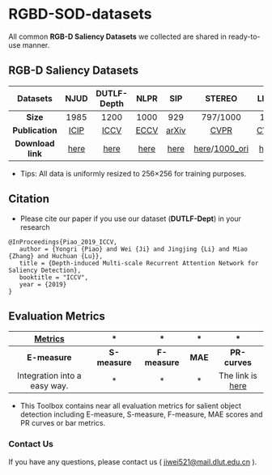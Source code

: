 # RGBD-SOD-datasets
All common **RGB-D Saliency Datasets** we collected are shared in ready-to-use manner.

## RGB-D Saliency Datasets
**Datasets** | NJUD | DUTLF-Depth | NLPR | SIP | STEREO | LFSD | RGBD135 | SSD
:-: | :-: | :-: | :-: | :-: | :-: | :-: | :-: | :-:
**Size** | 1985 | 1200 | 1000 | 929 | 797/1000 | 100 | 135 | 80| 
**Publication** | [ICIP](http://dpfan.net/wp-content/uploads/NJU2K_dataset_ICIP14.pdf) | [ICCV](http://openaccess.thecvf.com/content_ICCV_2019/papers/Piao_Depth-Induced_Multi-Scale_Recurrent_Attention_Network_for_Saliency_Detection_ICCV_2019_paper.pdf) | [ECCV](http://dpfan.net/wp-content/uploads/NLPR_dataset_ECCV14.pdf) | [arXiv](https://arxiv.org/pdf/1907.06781.pdf) | [CVPR](http://dpfan.net/wp-content/uploads/STERE_dataset_CVPR12.pdf) | [CVPR](http://dpfan.net/wp-content/uploads/LFSD_dataset_CVPR14.pdf) | [ICIMCS](http://dpfan.net/wp-content/uploads/DES_dataset_ICIMCS14.pdf) | [ICCVW](http://dpfan.net/wp-content/uploads/SSD_dataset_ICCVW17.pdf)| 
**Download link** | [here](https://pan.baidu.com/s/1o-kOaDVqjV_druBHjD3NAA) | [here](https://pan.baidu.com/s/1mhHAXLgoqqLQIb6r-k-hbA) | [here](https://pan.baidu.com/s/1pocKI_KEvqWgsB16pzO6Yw) | [here](https://pan.baidu.com/s/14VjtMBn0_bQDRB0gMPznoA) | [here](https://pan.baidu.com/s/1ISsDYT68LfQnhJPtgBFSyg)/[1000_ori](https://pan.baidu.com/s/1LQSxF7GsmRoSM_iz09Yl1A) | [here](https://pan.baidu.com/s/1EHCvEwAOBP9_wwAm29SctQ) | [here](https://pan.baidu.com/s/1qZTr3EgA7SJjJW1wA1doTQ) | [here](https://pan.baidu.com/s/1zNL9-KSQwGILdAAfStMXWQ)|
+ Tips: All data is uniformly resized to 256×256 for training purposes.

## Citation
+ Please cite our paper if you use our dataset (**DUTLF-Dept**) in your research 
```
@InProceedings{Piao_2019_ICCV,       
   author = {Yongri {Piao} and Wei {Ji} and Jingjing {Li} and Miao {Zhang} and Huchuan {Lu}},   
   title = {Depth-induced Multi-scale Recurrent Attention Network for Saliency Detection},     
   booktitle = "ICCV",     
   year = {2019}     
}  
```
## Evaluation Metrics
**[Metrics](https://github.com/jiwei0921/Saliency-Evaluation-Toolbox)** | * | * | * | *
:-: | :-: | :-: | :-: | :-:
**E-measure** | **S-measure** | **F-measure** | **MAE** | **PR-curves**| 
Integration into a easy way. | *| * | * | The link is [here](https://github.com/jiwei0921/Saliency-Evaluation-Toolbox)|
+ This Toolbox contains near all evaluation metrics for salient object detection including E-measure, S-measure, F-measure, MAE scores and PR curves or bar metrics.

### Contact Us
If you have any questions, please contact us ( jiwei521@mail.dlut.edu.cn ).
